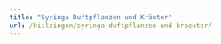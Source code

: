 ```yaml
---
title: "Syringa Duftpflanzen und Kräuter"
url: /hiilzingen/syringa-duftpflanzen-und-kraeuter/
---
```

